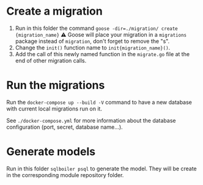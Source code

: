 # Create a migration

1. Run in this folder the command `goose -dir=./migration/ create {migration_name}` :warning: Goose will place your migration in a `migrations` package instead of `migration`, don't forget to remove the "s".
2. Change the `init()` function name to `init{migration_name}()`.
3. Add the call of this newly named function in the `migrate.go` file at the end of other migration calls.

# Run the migrations

Run the `docker-compose up --build -V` command to have a new database
with current local migrations run on it.

See `./docker-compose.yml` for more information about the database configuration
(port, secret, database name...).

# Generate models

Run in this folder `sqlboiler psql` to generate the model. They will be create in
the corresponding module repository folder.
